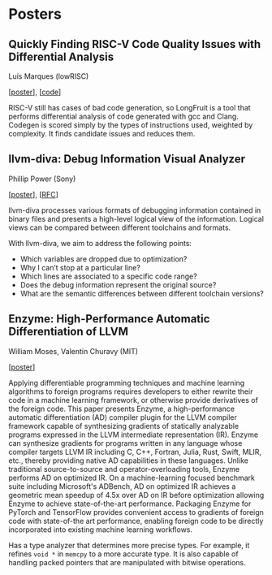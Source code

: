 # Posters

## Quickly Finding RISC-V Code Quality Issues with Differential Analysis

Luís Marques (lowRISC)

[[poster](https://d1keuthy5s86c8.cloudfront.net/static/ems/upload/files/poster.pdf)],
[[code](https://github.com/lowRISC/longfruit)]

RISC-V still has cases of bad code generation, so LongFruit is a tool
that performs differential analysis of code generated with gcc and
Clang. Codegen is scored simply by the types of instructions used,
weighted by complexity. It finds candidate issues and reduces them.

## llvm-diva: Debug Information Visual Analyzer

Phillip Power (Sony)

[[poster](https://d1keuthy5s86c8.cloudfront.net/static/ems/upload/files/llvm_diva_Poster.pdf)],
[[RFC](https://d1keuthy5s86c8.cloudfront.net/static/ems/upload/files/llvm_diva_RFC_DebugInformationVisualAnalyzer.pdf)]

llvm-diva processes various formats of debugging information contained
in binary files and presents a high-level logical view of the
information. Logical views can be compared between different toolchains
and formats.

With llvm-diva, we aim to address the following points:

- Which variables are dropped due to optimization?
- Why I can’t stop at a particular line?
- Which lines are associated to a specific code range?
- Does the debug information represent the original source?
- What are the semantic differences between different toolchain versions?

## Enzyme: High-Performance Automatic Differentiation of LLVM

William Moses, Valentin Churavy (MIT)

[[poster](https://d1keuthy5s86c8.cloudfront.net/static/ems/upload/files/Enzyme_llvmdev.pdf)]

Applying differentiable programming techniques and machine learning
algorithms to foreign programs requires developers to either rewrite
their code in a machine learning framework, or otherwise provide
derivatives of the foreign code. This paper presents Enzyme, a
high-performance automatic differentiation (AD) compiler plugin for the
LLVM compiler framework capable of synthesizing gradients of statically
analyzable programs expressed in the LLVM intermediate representation
(IR). Enzyme can synthesize gradients for programs written in any
language whose compiler targets LLVM IR including C, C++, Fortran,
Julia, Rust, Swift, MLIR, etc., thereby providing native AD capabilities
in these languages. Unlike traditional source-to-source and
operator-overloading tools, Enzyme performs AD on optimized IR. On a
machine-learning focused benchmark suite including Microsoft's ADBench,
AD on optimized IR achieves a geometric mean speedup of 4.5x over AD on
IR before optimization allowing Enzyme to achieve state-of-the-art
performance. Packaging Enzyme for PyTorch and TensorFlow provides
convenient access to gradients of foreign code with state-of-the art
performance, enabling foreign code to be directly incorporated into
existing machine learning workflows.

Has a type analyzer that determines more precise types. For example, it
refines `void *` in `memcpy` to a more accurate type. It is also capable
of handling packed pointers that are manipulated with bitwise
operations.
